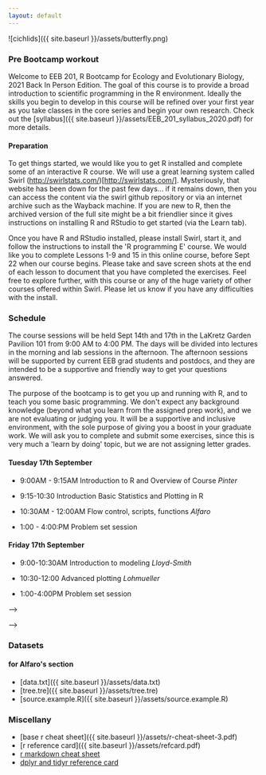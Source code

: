 ```yaml
---
layout: default
---
```




![cichlids]({{ site.baseurl }}/assets/butterfly.png) 

<!-- ## IMPORTANT LINKS

#### How do I turn in my homework?

Please create a **single pdf document** that includes your work for all of the in class and after class exercises. Name the file as "lastname_firstname.pdf". Email the file using [this link](mailto:EEB_201.6l31fy21qfhgsw3g@u.box.com).

All assignments are due **Friday October 1st by 5:00 PM**. -->


<!-- 
[zoom link](https://ucla.zoom.us/j/93458770702?pwd=UXAyejBHZUxRVm9kS1lmVVlEZDJPdz09) for **Kirk's morning lecture Wednesday September 30th**. Meeting ID: 934 5877 0702
Passcode: 607797

[gathertown link](https://gather.town/app/VFTKJLUvOT9zM3rF/Rbootcamp) for **Wednesday September 30th afternoon problem set session in gathertown**. -->

### Pre Bootcamp workout
Welcome to EEB 201, R Bootcamp for Ecology and Evolutionary Biology, 2021 Back In Person Edition. The goal of this course is to provide a broad introduction to scientific programming in the R environment. Ideally the skills you begin to develop in this course will be refined over your first year as you take classes in the core series and begin your own research.  Check out the [syllabus]({{ site.baseurl }}/assets/EEB_201_syllabus_2020.pdf) for more details.

#### Preparation
To get things started, we would like you to get R installed and complete some of an interactive R course. We will use a great learning system called Swirl (http://swirlstats.com/)[http://swirlstats.com/].  Mysteriously, that website has been down for the past few days... if it remains down, then you can access the content via the swirl github repository or via an internet archive such as the Wayback machine.  If you are new to R, then the archived version of the full site might be a bit friendlier since it gives instructions on installing R and RStudio to get started (via the Learn tab). 
 
Once you have R and RStudio installed, please install Swirl, start it, and follow the instructions to install the 'R programming E' course.   We would like you to complete Lessons 1-9 and 15 in this online course, before Sept 22 when our course begins.  Please take and save screen shots at the end of each lesson to document that you have completed the exercises.  Feel free to explore further, with this course or any of the huge variety of other courses offered within Swirl.  Please let us know if you have any difficulties with the install.

<!-- This is an intensive, high speed roller coaster type bootcamp that includes sudden and dramatic acceleration, climbing, and plotting. To prepare for the course **you must complete the following assignments *before* the workshop begins on September 22nd.** These pre-assignments count for 1/3rd of your grade in course.

- install [github desktop](https://desktop.github.com/) and work this tutorial on [version control](http://product.hubspot.com/blog/git-and-github-tutorial-for-beginners). Also have a look at [this intro to git](https://readwrite.com/2013/09/30/understanding-github-a-journey-for-beginners-part-1/). **Create a github repository for bootcamp assignments.** You will be posting all assignments to this repository and sharing it with the instructors for evaluation.
- install [R](http://cran.r-project.org/) on your computer  along with the packages APE, GEIGER, and ggplot2. You may wish to install [R studio](https://www.rstudio.com/products/rstudio/download/), a slick IDE for R as well.
- work through **sections 1-4 and 6** on the [Try R code schools web page](http://tryr.codeschool.com/). This page awards "badges" as you complete sections. Please **use githib to commit screenshots of your badges as you complete your work**. This will give you practice using the git version control workflow and allow us to see you progress through the exercises.
- Once you have finished the code school exercises,  review sections **1-8** of [this tutorial](https://kingaa.github.io/R_Tutorial/) and work through as much as possible of the exercises in sections **9.1-9.3, 9.6, 11, and 12**. Do this work on a separate day to reinforce your developing programming skills.  **Use your github repo to commit your work.** There should be at least two commits for each group of exercises. 
- If you are new to R and/or programming, have a look at [A Beginner's Guide to R](http://link.springer.com/book/10.1007/978-0-387-93837-0), Ch 1,2,3,5,6. **. This book is focused on the R environment and not on statistics and can be a handy reference when you find yourself cursing at R's idiosyncrasies.... 


### How do I turn my stuff in?

Two ways!  

**I have version control working**
Paste the address to your github repository [here](http://tinyurl.com/bootcamp-repos). 
  
**Version control make Hulk mad!!!**
Paste an email associated with your Dropbox account [here](https://tinyurl.com/bootcamp-db-emails). Then, once I invite you to the folder, create a subfolder with your assignments. -->

### Schedule

The course sessions will be held Sept 14th and 17th in the LaKretz Garden Pavilion 101 from 9:00 AM to 4:00 PM. The days will be divided into lectures in the morning and lab sessions in the afternoon. The afternoon sessions will be supported by current EEB grad students and postdocs, and they are intended to be a supportive and friendly way to get your questions answered.  
 
The purpose of the bootcamp is to get you up and running with R, and to teach you some basic programming.  We don't expect any background knowledge (beyond what you learn from the assigned prep work), and we are not evaluating or judging you.  It will be a supportive and inclusive environment, with the sole purpose of giving you a boost in your graduate work.  We will ask you to complete and submit some exercises, since this is very much a 'learn by doing' topic, but we are not assigning letter grades.  

<!-- ![National Cheese Toast Day!]({{ site.baseurl }}/assets/cheese.png)

####Location: 1100 Terasaki Life Sciences Building  -->

#### Tuesday 17th September
- 9:00AM - 9:15AM Introduction to R and Overview of Course  *Pinter*
- 9:15-10:30 Introduction Basic Statistics and Plotting in R <!-- [slides]({{ site.baseurl }}/assets/Noa_slides_2020.pdf) *Pinter* -->
	<!-- - in class [worksheet]({{ site.baseurl }}/assets/pinter_worksheet_2020.pdf)
	- [homework]({{ site.baseurl }}/assets/pinter_exercise_2020.pdf)  -->

- 10:30AM - 12:00AM Flow control, scripts, functions *Alfaro* <!-- [slides]({{ site.baseurl }}/assets/flow_control_in_R.html) *Alfaro* -->
	<!-- - pdf of [lecture]({{ site.baseurl }}/assets/alfaro_lecture_slides_2020.pdf)
	- just the lecture [R code]({{ site.baseurl }}/assets/flow_control_in_R.R)
	- Alfaro's [exercise]({{site.baseurl}}/assets/bootcamp_exercises_1_control.pdf) -->
- 1:00 - 4:00:PM Problem set session

<!-- #### Wednesday 23rd September
- 9:30-11:00 Introduction Basic Statistics and Plotting in R [slides]({{ site.baseurl }}/assets/Noa_slides_2020.pdf) *Pinter*
	- in class [worksheet]({{ site.baseurl }}/assets/pinter_worksheet_2020.pdf)
	- [homework]({{ site.baseurl }}/assets/pinter_exercise_2020.pdf) 

- 1:00 - 3:00:00PM Problem set session [here](https://gather.town/app/VFTKJLUvOT9zM3rF/Rbootcamp) -->









#### Friday 17th September

- 9:00-10:30AM Introduction to modeling *Lloyd-Smith*
    <!-- - [handout]({{ site.baseurl }}/assets/2020_EEB_201_Lloyd-Smith_Introduction_to_modeling_In_R_slides.pdf) 
    - [homework]({{ site.baseurl }}/assets/2020_EEB_201_Lloyd-Smith_HWexercises.pdf) -->


- 10:30-12:00 Advanced plotting *Lohmueller*

 <!--    - [slides]({{ site.baseurl }}/assets/Lohmueller_plotting.Sept30.2020.pdf)
    - [r code]({{ site.baseurl }}/assets/AnalyzeSNPdata.2020.student.R)
    - [homework]({{ site.baseurl }}/assets/Lohmueller_R_homework_exercise.2020.pdf)
    - [data]({{ site.baseurl }}/assets/hapmap_CEU_r23a_chr2_ld-3.txt) -->

- 1:00-4:00PM Problem set session
<!-- 

- 10:30-12:00 Introduction to modeling [handout]({{ site.baseurl }}/assets/EEB_201_Lloyd_Smith_introduction_to_modeling_in_R_slides.pdf) *Lloyd-Smith*
	
- 1:30-5PM Work on assignments
	- [Flow and control exercises]({{ site.baseurl }}/assets/bootcamp_exercises_1_control.pdf) 
	- [Modeling exercise]({{site.baseurl}}/assets/EEB_201_Lloyd-Smith_exercises-1.pdf)
 --> -->
 -->

### Datasets 
#### for Alfaro's section
- [data.txt]({{ site.baseurl }}/assets/data.txt)
- [tree.tre]({{ site.baseurl }}/assets/tree.tre)
- [source.example.R]({{ site.baseurl }}/assets/source.example.R)


### Miscellany
- [base r cheat sheet]({{ site.baseurl }}/assets/r-cheat-sheet-3.pdf)
- [r reference card]({{ site.baseurl }}/assets/refcard.pdf)
- [r markdown cheat sheet](https://www.rstudio.com/wp-content/uploads/2015/02/rmarkdown-cheatsheet.pdf)
- [dplyr and tidyr reference card](https://www.rstudio.com/wp-content/uploads/2015/02/data-wrangling-cheatsheet.pdf)





